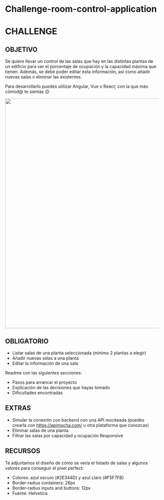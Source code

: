 # Challenge-room-control-application

# CHALLENGE

## OBJETIVO

Se quiere llevar un control de las salas que hay en las distintas plantas de un edificio para ver el porcentaje de ocupación y la capacidad máxima que tienen. Además, se debe poder editar esta información, así como añadir nuevas salas o eliminar las existentes.

Para desarrollarlo puedes utilizar Angular, Vue o React; con la que más cómod@ te sientas 😉

<img src="./src/images/diseño.PNG" width="750"/>

## OBLIGATORIO

- Listar salas de una planta seleccionada (mínimo 2 plantas a elegir)
- Añadir nuevas salas a una planta
- Editar la información de una sala

Readme con las siguientes secciones:

- Pasos para arrancar el proyecto
- Explicación de las decisiones que hayas tomado
- Dificultades encontradas

## EXTRAS

- Simular la conexión con backend con una API mockeada (puedes crearla con https://apimocha.com/ u otra plataforma que conozcas)
- Eliminar salas de una planta
- Filtrar las salas por capacidad y ocupación
  Responsive

## RECURSOS

Te adjuntamos el diseño de cómo se vería el listado de salas y algunos valores para conseguir el pixel perfect:

- Colores: azul oscuro (#2E344D) y azul claro (#F5F7FB)
- Border-radius containers: 26px
- Border-radius inputs and buttons: 12px
- Fuente: Helvetica
